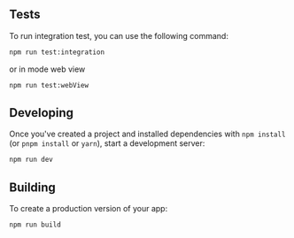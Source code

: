 ## Tests

To run integration test, you can use the following command:

```bash
npm run test:integration
```

or in mode web view

```bash
npm run test:webView 
```

## Developing

Once you've created a project and installed dependencies with `npm install` (or `pnpm install` or `yarn`),
start a development server:

```bash
npm run dev
```

## Building

To create a production version of your app:

```bash
npm run build
```


